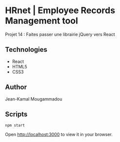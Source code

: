 # HRnet | Employee Records Management tool

Projet 14 : Faites passer une librairie jQuery vers React

## Technologies

- React
- HTML5
- CSS3

## Author

Jean-Kamal Mougammadou

## Scripts

```
npm start
```

Open [http://localhost:3000](http://localhost:3000) to view it in your browser.
